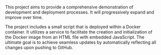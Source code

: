 This project aims to provide a comprehensive demonstration of development and deployment processes. It will progressively expand and improve over time.

The project includes a small script that is deployed within a Docker container. It utilizes a service to facilitate the creation and initialization of the Docker image from an HTML file with embedded JavaScript. The ultimate goal is to achieve seamless updates by automatically reflecting all changes upon pushing to GitHub.
